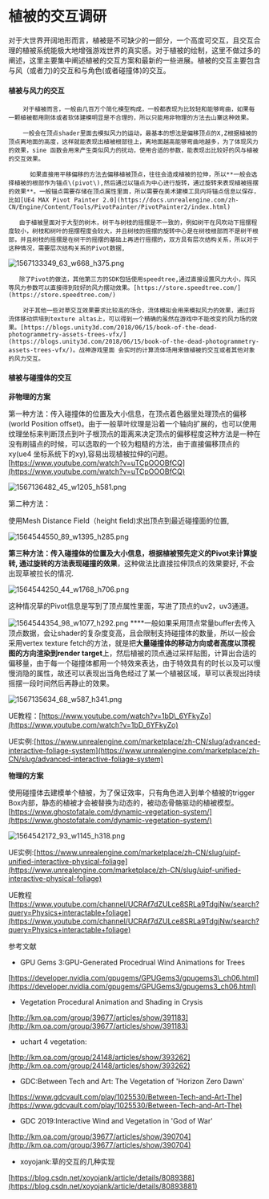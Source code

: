# 植被的交互调研

对于大世界开阔地形而言，植被是不可缺少的一部分，一个高度可交互，且交互合理的植被系统能极大地增强游戏世界的真实感。对于植被的绘制，这里不做过多的阐述，这里主要集中阐述植被的交互方案和最新的一些进展。植被的交互主要包含与风（或者力\)的交互和与角色\(或者碰撞体\)的交互。

#### 植被与风力的交互

        对于植被而言，一般由几百万个简化模型构成，一般都表现为比较轻和能够弯曲，如果每一颗植被都用刚体或者软体建模明显是不合理的，所以只能用非物理的方法去山寨这种效果。

        一般会在顶点shader里面去模拟风力的运动，最基本的想法是偏移顶点的X,Z根据植被的顶点离地面的高度，这样就能表现出植被根部往上，离地面越高能够弯曲地越多，为了体现风力的效果，sine 函数会用来产生类似风力的扰动，使用合适的参数，能表现出比较好的风与植被的交互效果。

          如果直接用平移偏移的方法去偏移植被顶点，往往会造成植被的拉伸，所以**一般会选择植被的根部作为锚点\(pivot\),然后通过以锚点为中心进行旋转，通过旋转来表现植被摇摆的效果**。一般锚点需要存储在顶点属性里面，所以需要在美术建模工具内将锚点信息以保存，比如[UE4 MAX Pivot Painter 2.0](https://docs.unrealengine.com/zh-CN/Engine/Content/Tools/PivotPainter/PivotPainter2/index.html)

       由于植被里面对于大型的树木，树干与树枝的摇摆是不一致的，例如树干在风吹动下摇摆程度较小，树枝和树叶的摇摆程度会较大，并且树枝的摇摆的旋转中心是在树枝根部而不是树干根部，并且树枝的摇摆是在树干的摇摆的基础上再进行摇摆的，双方具有层次结构关系，所以对于这种情况，需要层次结构关系的Pivot数据,

![1567133349\_63\_w668\_h375.png](http://km.oa.com/files/photos/captures/201908/1567133349_63_w668_h375.png)

       除了Pivot的做法，其他第三方的SDK包括使用speedtree,通过直接设置风力大小，阵风等风力参数可以直接得到较好的风力摆动效果。[https://store.speedtree.com/](https://store.speedtree.com/)

        对于其他一些对草交互效果要求比较高的场合，流体模拟会用来模拟风力的效果，通过将流体移动烘培到texture altas上，可以得到一个精确的虽然在游戏中不能改变的风力场的效果。[https://blogs.unity3d.com/2018/06/15/book-of-the-dead-photogrammetry-assets-trees-vfx/](https://blogs.unity3d.com/2018/06/15/book-of-the-dead-photogrammetry-assets-trees-vfx/)。战神游戏里面 会实时的计算流体场用来做植被的交互或者其他对象的风力交互。

#### 植被与碰撞体的交互

**非物理的方案** 

第一种方法：传入碰撞体的位置及大小信息，在顶点着色器里处理顶点的偏移\(world Position offset\)。由于一般草叶纹理是沿着一个轴向扩展的，也可以使用纹理坐标来判断顶点到叶子根顶点的距离来决定顶点的偏移程度这种方法是一种在没有刷锚点的时候，可以选取的一个较为粗糙的方法，由于直接偏移顶点的xy\(ue4 坐标系统下的xy\),容易出现植被拉伸的问题。[https://www.youtube.com/watch?v=uTCpOOOBfCQ](https://www.youtube.com/watch?v=uTCpOOOBfCQ)

![1567136482\_45\_w1205\_h581.png](http://km.oa.com/files/photos/captures/201908/1567136482_45_w1205_h581.png)

第二种方法：

使用Mesh Distance Field（height field\)求出顶点到最近碰撞面的位置, 

![1564544550\_89\_w1395\_h285.png](http://km.oa.com/files/photos/captures/201907/1564544550_89_w1395_h285.png)

**第三种方法：传入碰撞体的位置及大小信息，根据植被预先定义的Pivot来计算旋转, 通过旋转的方法表现碰撞的效果**，这种做法比直接拉伸顶点的效果要好, 不会出现草被拉长的情况.

![1564544250\_44\_w1768\_h706.png](http://km.oa.com/files/photos/captures/201907/1564544250_44_w1768_h706.png)

这种情况草的Pivot信息是写到了顶点属性里面，写进了顶点的uv2，uv3通道。

![1564544354\_98\_w1077\_h292.png](http://km.oa.com/files/photos/captures/201907/1564544354_98_w1077_h292.png)         ****一般如果采用顶点常量buffer去传入顶点数据，会让shader的复杂度变高，且会限制支持碰撞体的数量，所以一般会采用vertex texture fetch的方法，就是把**大量碰撞体的移动方向或者高度以顶视图的方向渲染到render target**上，然后植被的顶点通过采样贴图，计算出合适的偏移量，由于每一个碰撞体都用一个特效来表达，由于特效具有的时长以及可以慢慢消隐的属性，故还可以表现出当角色经过了某一个植被区域，草可以表现出持续摇摆一段时间然后再静止的效果。

![1567135634\_68\_w587\_h341.png](http://km.oa.com/files/photos/captures/201908/1567135634_68_w587_h341.png)

UE教程：[https://www.youtube.com/watch?v=1bD\_6YFkyZo](https://www.youtube.com/watch?v=1bD_6YFkyZo)

UE实例:[https://www.unrealengine.com/marketplace/zh-CN/slug/advanced-interactive-foliage-system](https://www.unrealengine.com/marketplace/zh-CN/slug/advanced-interactive-foliage-system)

**物理的方案**

使用碰撞体去建模单个植被，为了保证效率，只有角色进入到单个植被的trigger Box内部，静态的植被才会被替换为动态的，被动态骨骼驱动的植被模型。[https://www.ghostofatale.com/dynamic-vegetation-system/](https://www.ghostofatale.com/dynamic-vegetation-system/)

![1564542172\_93\_w1145\_h318.png](http://km.oa.com/files/photos/captures/201907/1564542172_93_w1145_h318.png)

UE实例:[https://www.unrealengine.com/marketplace/zh-CN/slug/uipf-unified-interactive-physical-foliage](https://www.unrealengine.com/marketplace/zh-CN/slug/uipf-unified-interactive-physical-foliage)

UE教程[https://www.youtube.com/channel/UCRAf7dZULce8SRLa9TdgjNw/search?query=Physics+interactable+foliage](https://www.youtube.com/channel/UCRAf7dZULce8SRLa9TdgjNw/search?query=Physics+interactable+foliage)

参考文献

* GPU Gems 3:GPU-Generated Procedrual Wind Animations for Trees

[https://developer.nvidia.com/gpugems/GPUGems3/gpugems3\_ch06.html](https://developer.nvidia.com/gpugems/GPUGems3/gpugems3_ch06.html)

* Vegetation Procedural Animation and Shading in Crysis

[http://km.oa.com/group/39677/articles/show/391183](http://km.oa.com/group/39677/articles/show/391183)

* uchart 4 vegetation:

[http://km.oa.com/group/24148/articles/show/393262](http://km.oa.com/group/24148/articles/show/393262)

* GDC:Between Tech and Art: The Vegetation of 'Horizon Zero Dawn'

 [https://www.gdcvault.com/play/1025530/Between-Tech-and-Art-The](https://www.gdcvault.com/play/1025530/Between-Tech-and-Art-The)

* GDC 2019:Interactive Wind and Vegetation in 'God of War'

[http://km.oa.com/group/39677/articles/show/390704](http://km.oa.com/group/39677/articles/show/390704)

* xoyojank:草的交互的几种实现

[https://blog.csdn.net/xoyojank/article/details/8089388](https://blog.csdn.net/xoyojank/article/details/80893881)

